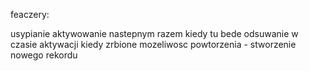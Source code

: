 feaczery:

usypianie
aktywowanie nastepnym razem kiedy tu bede
odsuwanie w czasie aktywacji
kiedy zrbione mozeliwosc powtorzenia - stworzenie nowego rekordu
